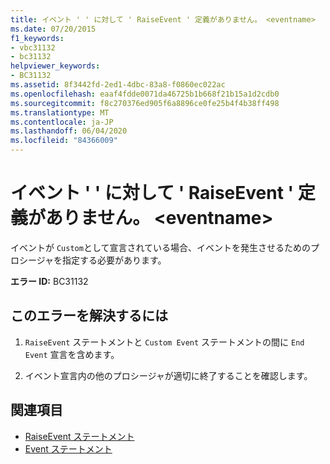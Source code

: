 ```yaml
---
title: イベント ' ' に対して ' RaiseEvent ' 定義がありません。 <eventname>
ms.date: 07/20/2015
f1_keywords:
- vbc31132
- bc31132
helpviewer_keywords:
- BC31132
ms.assetid: 8f3442fd-2ed1-4dbc-83a8-f0860ec022ac
ms.openlocfilehash: eaaf4fdde0071da46725b1b668f21b15a1d2cdb0
ms.sourcegitcommit: f8c270376ed905f6a8896ce0fe25b4f4b38ff498
ms.translationtype: MT
ms.contentlocale: ja-JP
ms.lasthandoff: 06/04/2020
ms.locfileid: "84366009"
---
```

# <a name="raiseevent-definition-missing-for-event-eventname"></a>イベント ' ' に対して ' RaiseEvent ' 定義がありません。 \<eventname>
イベントが `Custom`として宣言されている場合、イベントを発生させるためのプロシージャを指定する必要があります。  
  
 **エラー ID:** BC31132  
  
## <a name="to-correct-this-error"></a>このエラーを解決するには  
  
1. `RaiseEvent` ステートメントと `Custom Event` ステートメントの間に `End Event` 宣言を含めます。  
  
2. イベント宣言内の他のプロシージャが適切に終了することを確認します。  
  
## <a name="see-also"></a>関連項目

- [RaiseEvent ステートメント](../language-reference/statements/raiseevent-statement.md)
- [Event ステートメント](../language-reference/statements/event-statement.md)
